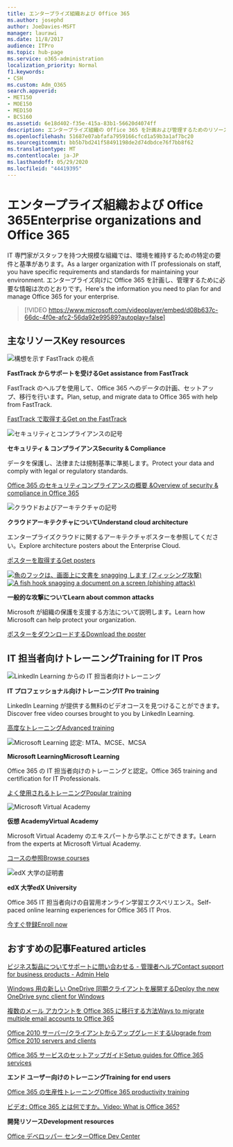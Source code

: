 ```yaml
---
title: エンタープライズ組織および Office 365
ms.author: josephd
author: JoeDavies-MSFT
manager: laurawi
ms.date: 11/8/2017
audience: ITPro
ms.topic: hub-page
ms.service: o365-administration
localization_priority: Normal
f1.keywords:
- CSH
ms.custom: Adm_O365
search.appverid:
- MET150
- MOE150
- MED150
- BCS160
ms.assetid: 6e18d402-f35e-415a-83b1-56620d4074ff
description: エンタープライズ組織の Office 365 を計画および管理するためのリソース。
ms.openlocfilehash: 51687e07abfafa7959166cfcd1a59b3a1af7bc20
ms.sourcegitcommit: bb5b7bd241f58491198de2d74dbdce76f7bb8f62
ms.translationtype: MT
ms.contentlocale: ja-JP
ms.lasthandoff: 05/29/2020
ms.locfileid: "44419395"
---
```

# <a name="enterprise-organizations-and-office-365"></a><span data-ttu-id="fd3ca-103">エンタープライズ組織および Office 365</span><span class="sxs-lookup"><span data-stu-id="fd3ca-103">Enterprise organizations and Office 365</span></span>

<span data-ttu-id="fd3ca-104">IT 専門家がスタッフを持つ大規模な組織では、環境を維持するための特定の要件と基準があります。</span><span class="sxs-lookup"><span data-stu-id="fd3ca-104">As a larger organization with IT professionals on staff, you have specific requirements and standards for maintaining your environment.</span></span> <span data-ttu-id="fd3ca-105">エンタープライズ向けに Office 365 を計画し、管理するために必要な情報は次のとおりです。</span><span class="sxs-lookup"><span data-stu-id="fd3ca-105">Here's the information you need to plan for and manage Office 365 for your enterprise.</span></span>
  

> [!VIDEO https://www.microsoft.com/videoplayer/embed/d08b637c-66dc-4f0e-afc2-56da92e99589?autoplay=false]
  
## <a name="key-resources"></a><span data-ttu-id="fd3ca-106">主なリソース</span><span class="sxs-lookup"><span data-stu-id="fd3ca-106">Key resources</span></span>

![構想を示す FastTrack の視点](media/263443cf-d8bd-460b-ac46-a08323551f3f.png)
  
 <span data-ttu-id="fd3ca-108">**FastTrack からサポートを受ける**</span><span class="sxs-lookup"><span data-stu-id="fd3ca-108">**Get assistance from FastTrack**</span></span>
  
<span data-ttu-id="fd3ca-109">FastTrack のヘルプを使用して、Office 365 へのデータの計画、セットアップ、移行を行います。</span><span class="sxs-lookup"><span data-stu-id="fd3ca-109">Plan, setup, and migrate data to Office 365 with help from FastTrack.</span></span>
  
[<span data-ttu-id="fd3ca-110">FastTrack で取得する</span><span class="sxs-lookup"><span data-stu-id="fd3ca-110">Get on the FastTrack</span></span>](https://go.microsoft.com/fwlink/?linkid=238431)
  
![セキュリティとコンプライアンスの記号](media/f96c2cdf-d151-4f44-bb11-20bb7f366a21.png)
  
 <span data-ttu-id="fd3ca-112">**セキュリティ &amp; コンプライアンス**</span><span class="sxs-lookup"><span data-stu-id="fd3ca-112">**Security &amp; Compliance**</span></span>
  
<span data-ttu-id="fd3ca-113">データを保護し、法律または規制基準に準拠します。</span><span class="sxs-lookup"><span data-stu-id="fd3ca-113">Protect your data and comply with legal or regulatory standards.</span></span>
  
[<span data-ttu-id="fd3ca-114">Office 365 のセキュリティコンプライアンスの概要 &amp;</span><span class="sxs-lookup"><span data-stu-id="fd3ca-114">Overview of security &amp; compliance in Office 365</span></span>](https://support.office.com/article/dcb83b2c-ac66-4ced-925d-50eb9698a0b2)
  
![クラウドおよびアーキテクチャの記号](media/2850ac8d-4c99-4825-869e-83724c4ef54e.png)
  
 <span data-ttu-id="fd3ca-116">**クラウドアーキテクチャについて**</span><span class="sxs-lookup"><span data-stu-id="fd3ca-116">**Understand cloud architecture**</span></span>
  
<span data-ttu-id="fd3ca-117">エンタープライズクラウドに関するアーキテクチャポスターを参照してください。</span><span class="sxs-lookup"><span data-stu-id="fd3ca-117">Explore architecture posters about the Enterprise Cloud.</span></span>
  
[<span data-ttu-id="fd3ca-118">ポスターを取得する</span><span class="sxs-lookup"><span data-stu-id="fd3ca-118">Get posters</span></span>](https://aka.ms/cloudarch)
  
<span data-ttu-id="fd3ca-119">[![魚のフックは、画面上に文書を snagging します (フィッシング攻撃)](media/dc32a996-623a-400c-9b7a-ed1b89a56948.png)](https://aka.ms/commonattacks)</span><span class="sxs-lookup"><span data-stu-id="fd3ca-119">[![A fish hook snagging a document on a screen (phishing attack)](media/dc32a996-623a-400c-9b7a-ed1b89a56948.png)](https://aka.ms/commonattacks)</span></span>
  
 <span data-ttu-id="fd3ca-120">**一般的な攻撃について**</span><span class="sxs-lookup"><span data-stu-id="fd3ca-120">**Learn about common attacks**</span></span>
  
<span data-ttu-id="fd3ca-121">Microsoft が組織の保護を支援する方法について説明します。</span><span class="sxs-lookup"><span data-stu-id="fd3ca-121">Learn how Microsoft can help protect your organization.</span></span>
  
[<span data-ttu-id="fd3ca-122">ポスターをダウンロードする</span><span class="sxs-lookup"><span data-stu-id="fd3ca-122">Download the poster</span></span>](https://aka.ms/commonattacks)
  
## <a name="training-for-it-pros"></a><span data-ttu-id="fd3ca-123">IT 担当者向けトレーニング</span><span class="sxs-lookup"><span data-stu-id="fd3ca-123">Training for IT Pros</span></span>

![LinkedIn Learning からの IT 担当者向けトレーニング](media/b951eac7-9d99-42b5-86a3-3058a6445077.png)
  
 <span data-ttu-id="fd3ca-125">**IT プロフェッショナル向けトレーニング**</span><span class="sxs-lookup"><span data-stu-id="fd3ca-125">**IT Pro training**</span></span>
  
<span data-ttu-id="fd3ca-126">LinkedIn Learning が提供する無料のビデオコースを見つけることができます。</span><span class="sxs-lookup"><span data-stu-id="fd3ca-126">Discover free video courses brought to you by LinkedIn Learning.</span></span>
  
[<span data-ttu-id="fd3ca-127">高度なトレーニング</span><span class="sxs-lookup"><span data-stu-id="fd3ca-127">Advanced training</span></span>](https://support.office.com/article/68cc9b95-0bdc-491e-a81f-ee70b3ec63c5.aspx)
  
![Microsoft Learning 認定: MTA、MCSE、MCSA](media/8eab3b6a-5aff-423c-9c57-fd078fdebca8.png)
  
 <span data-ttu-id="fd3ca-129">**Microsoft Learning**</span><span class="sxs-lookup"><span data-stu-id="fd3ca-129">**Microsoft Learning**</span></span>
  
<span data-ttu-id="fd3ca-130">Office 365 の IT 担当者向けのトレーニングと認定。</span><span class="sxs-lookup"><span data-stu-id="fd3ca-130">Office 365 training and certification for IT Professionals.</span></span>
  
[<span data-ttu-id="fd3ca-131">よく使用されるトレーニング</span><span class="sxs-lookup"><span data-stu-id="fd3ca-131">Popular training</span></span>](https://go.microsoft.com/fwlink/?linkid=826247)
  
![Microsoft Virtual Academy](media/1bced083-acd6-4705-9f22-22009166a5d7.png)
  
 <span data-ttu-id="fd3ca-133">**仮想 Academy**</span><span class="sxs-lookup"><span data-stu-id="fd3ca-133">**Virtual Academy**</span></span>
  
<span data-ttu-id="fd3ca-134">Microsoft Virtual Academy のエキスパートから学ぶことができます。</span><span class="sxs-lookup"><span data-stu-id="fd3ca-134">Learn from the experts at Microsoft Virtual Academy.</span></span>
  
[<span data-ttu-id="fd3ca-135">コースの参照</span><span class="sxs-lookup"><span data-stu-id="fd3ca-135">Browse courses</span></span>](https://go.microsoft.com/fwlink/?linkid=826248)
  
![edX 大学の証明書](media/c52ff863-94fa-4d6e-b91f-f9057956a7b0.png)
  
 <span data-ttu-id="fd3ca-137">**edX 大学**</span><span class="sxs-lookup"><span data-stu-id="fd3ca-137">**edX University**</span></span>
  
<span data-ttu-id="fd3ca-138">Office 365 IT 担当者向けの自習用オンライン学習エクスペリエンス。</span><span class="sxs-lookup"><span data-stu-id="fd3ca-138">Self-paced online learning experiences for Office 365 IT Pros.</span></span>
  
[<span data-ttu-id="fd3ca-139">今すぐ登録</span><span class="sxs-lookup"><span data-stu-id="fd3ca-139">Enroll now</span></span>](https://go.microsoft.com/fwlink/?linkid=852994)
  
## <a name="featured-articles"></a><span data-ttu-id="fd3ca-140">おすすめの記事</span><span class="sxs-lookup"><span data-stu-id="fd3ca-140">Featured articles</span></span>

[<span data-ttu-id="fd3ca-141">ビジネス製品についてサポートに問い合わせる - 管理者ヘルプ</span><span class="sxs-lookup"><span data-stu-id="fd3ca-141">Contact support for business products - Admin Help</span></span>](https://support.office.com/article/32a17ca7-6fa0-4870-8a8d-e25ba4ccfd4b)
  
[<span data-ttu-id="fd3ca-142">Windows 用の新しい OneDrive 同期クライアントを展開する</span><span class="sxs-lookup"><span data-stu-id="fd3ca-142">Deploy the new OneDrive sync client for Windows</span></span>](https://support.office.com/article/3f3a511c-30c6-404a-98bf-76f95c519668)
  
[<span data-ttu-id="fd3ca-143">複数のメール アカウントを Office 365 に移行する方法</span><span class="sxs-lookup"><span data-stu-id="fd3ca-143">Ways to migrate multiple email accounts to Office 365</span></span>](https://support.office.com/article/0a4913fe-60fb-498f-9155-a86516418842)
  
[<span data-ttu-id="fd3ca-144">Office 2010 サーバー/クライアントからアップグレードする</span><span class="sxs-lookup"><span data-stu-id="fd3ca-144">Upgrade from Office 2010 servers and clients</span></span>](upgrade-from-office-2010-servers-and-products.md)
  
[<span data-ttu-id="fd3ca-145">Office 365 サービスのセットアップガイド</span><span class="sxs-lookup"><span data-stu-id="fd3ca-145">Setup guides for Office 365 services</span></span>](setup-guides-for-office-365.md)
  
 <span data-ttu-id="fd3ca-146">**エンド ユーザー向けのトレーニング**</span><span class="sxs-lookup"><span data-stu-id="fd3ca-146">**Training for end users**</span></span>
  
[<span data-ttu-id="fd3ca-147">Office 365 の生産性トレーニング</span><span class="sxs-lookup"><span data-stu-id="fd3ca-147">Office 365 productivity training</span></span>](https://support.office.com/article/af07cb6b-980d-4f33-8599-322582767408)
  
[<span data-ttu-id="fd3ca-148">ビデオ: Office 365 とは何ですか。</span><span class="sxs-lookup"><span data-stu-id="fd3ca-148">Video: What is Office 365?</span></span>](https://support.office.com/article/847caf12-2589-452c-8aca-1c009797678b)
  
 <span data-ttu-id="fd3ca-149">**開発リソース**</span><span class="sxs-lookup"><span data-stu-id="fd3ca-149">**Development resources**</span></span>
  
[<span data-ttu-id="fd3ca-150">Office デベロッパー センター</span><span class="sxs-lookup"><span data-stu-id="fd3ca-150">Office Dev Center</span></span>](https://go.microsoft.com/fwlink/?linkid=615418)
  

